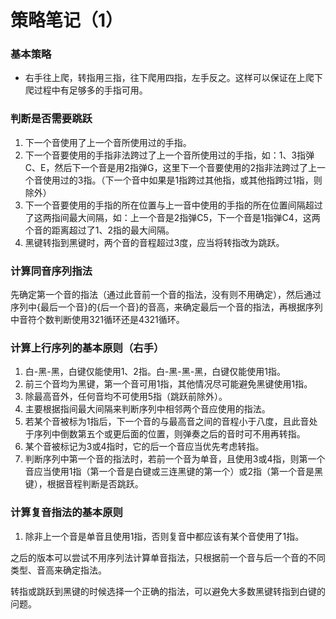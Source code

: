 ﻿# 策略笔记（1）

### 基本策略
- 右手往上爬，转指用三指，往下爬用四指，左手反之。这样可以保证在上爬下爬过程中有足够多的手指可用。

### 判断是否需要跳跃
1. 下一个音使用了上一个音所使用过的手指。
2. 下一个音要使用的手指非法跨过了上一个音所使用过的手指，如：1、3指弹C、E，然后下一个音是用2指弹G，这里下一个音要使用的2指非法跨过了上一个音使用过的3指。（下一个音中如果是1指跨过其他指，或其他指跨过1指，则除外）
3. 下一个音要使用的手指的所在位置与上一音中使用的手指的所在位置间隔超过了这两指间最大间隔，如：上一个音是2指弹C5，下一个音是1指弹C4，这两个音的距离超过了1、2指的最大间隔。
4. 黑键转指到黑键时，两个音的音程超过3度，应当将转指改为跳跃。

### 计算同音序列指法
先确定第一个音的指法（通过此音前一个音的指法，没有则不用确定），然后通过序列中{最后一个音}的{后一个音}的音高，来确定最后一个音的指法，再根据序列中音符个数判断使用321循环还是4321循环。

### 计算上行序列的基本原则（右手）
1. 白-黑-黑，白键仅能使用1、2指。白-黑-黑-黑，白键仅能使用1指。
2. 前三个音均为黑键，第一个音可用1指，其他情况尽可能避免黑键使用1指。
3. 除最高音外，任何音均不可使用5指（跳跃前除外）。
4. 主要根据指间最大间隔来判断序列中相邻两个音应使用的指法。
5. 若某个音被标为1指后，下一个音的与最高音之间的音程小于八度，且此音处于序列中倒数第五个或更后面的位置，则弹奏之后的音时可不用再转指。
6. 某个音被标记为3或4指时，它的后一个音应当优先考虑转指。
7. 判断序列中第一个音的指法时，若前一个音为单音，且使用3或4指，则第一个音应当使用1指（第一个音是白键或三连黑键的第一个）或2指（第一个音是黑键），根据音程判断是否跳跃。

### 计算复音指法的基本原则
1. 除非上一个音是单音且使用1指，否则复音中都应该有某个音使用了1指。

之后的版本可以尝试不用序列法计算单音指法，只根据前一个音与后一个音的不同类型、音高来确定指法。

转指或跳跃到黑键的时候选择一个正确的指法，可以避免大多数黑键转指到白键的问题。